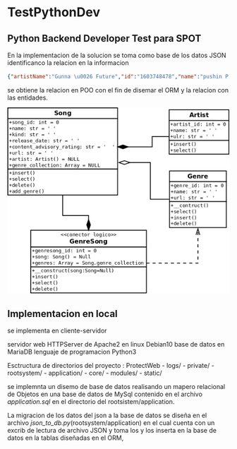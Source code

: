 # TestPythonDev
## Python Backend Developer Test  para SPOT

En la implementacion de la solucion se toma como base de los datos JSON identificanco la relacion en la informacion 


```json
{"artistName":"Gunna \u0026 Future","id":"1603748478","name":"pushin P (feat. Young Thug)","releaseDate":"2022-01-06","kind":"songs","artistId":"1236267297","artistUrl":"https://music.apple.com/us/artist/gunna/1236267297","contentAdvisoryRating":"Explict","artworkUrl100":"https://is1-ssl.mzstatic.com/image/thumb/Music126/v4/03/d0/bb/03d0bbde-4315-8bbb-8880-866fc6fdef6d/810043689243.jpg/100x100bb.jpg","genres":[{"genreId":"18","name":"Hip-Hop/Rap","url":"https://itunes.apple.com/us/genre/id18"},{"genreId":"34","name":"Music","url":"https://itunes.apple.com/us/genre/id34"}]

```
se obtiene la relacion en POO con el fin de disemar el ORM y la relacion con las entidades.

![](https://github.com/Templario17/TestPythonDev/blob/main/rootsystem/static/diagrama_clases.png)
## Implementacion en local 
se implementa en cliente-servidor

servidor web HTTPServer de Apache2 en linux Debian10
base de datos en MariaDB
lenguaje de programacion Python3 

Esctructura de directorios del proyecto :
    ProtectWeb
    - logs/
    - private/
    - rootsystem/
      - application/
        - core/
        - modules/
      - static/
        
se implemnta un disemo de base de datos realisando un mapero relacional de Objetos en una base de datos de MySql contenido en el archivo *application.sql* en el directorio del rootsistem/application.

La migracion de los datos del json a la base de datos se diseña en el archivo *json_to_db.py*(rootsystem/application) en el cual cuenta con un excrib de lectura de archivo JSON y toma los y los inserta en la base de datos en la tablas diseñadas en el ORM, 



